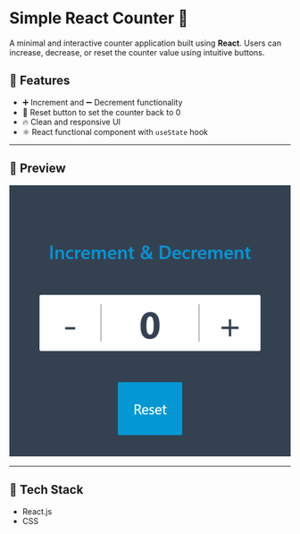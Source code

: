# Simple React Counter 🔢

A minimal and interactive counter application built using **React**. Users can increase, decrease, or reset the counter value using intuitive buttons.


## 🚀 Features

- ➕ Increment and ➖ Decrement functionality
- 🔄 Reset button to set the counter back to 0
- 🔥 Clean and responsive UI
- ⚛️ React functional component with `useState` hook

---

## 📸 Preview

![Counter UI](counter_UI.png)

---

## 🧰 Tech Stack

- React.js 
- CSS
